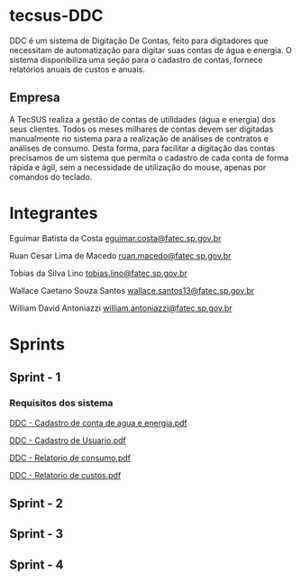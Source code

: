 # tecsus-DDC
DDC é um sistema de Digitação De Contas, feito para digitadores que necessitam de automatização para digitar suas contas de água e energia. O sistema disponibiliza uma seção para o cadastro de contas, fornece relatórios anuais de custos e anuais.

## Empresa
A TecSUS realiza a gestão de contas de utilidades (água e energia) dos seus clientes. Todos os meses milhares de contas devem ser digitadas manualmente no sistema para a realização de análises de contratos e análises de consumo. Desta forma, para facilitar a digitação das contas precisamos de um sistema que permita o cadastro de cada conta de forma rápida e ágil, sem a necessidade de utilização do mouse, apenas por comandos do teclado.

# Integrantes
Eguimar Batista da Costa <eguimar.costa@fatec.sp.gov.br>

Ruan Cesar Lima de Macedo <ruan.macedo@fatec.sp.gov.br>

Tobias da Silva Lino <tobias.lino@fatec.sp.gov.br>

Wallace Caetano Souza Santos <wallace.santos13@fatec.sp.gov.br>

William David Antoniazzi <william.antoniazzi@fatec.sp.gov.br>


# Sprints
## Sprint - 1
### Requisitos dos sistema
[DDC - Cadastro de conta de agua e energia.pdf](https://github.com/TobiasLino/tecsus-DDC/files/5268548/DDC.-.Cadastro.de.conta.de.agua.e.energia.pdf)

[DDC - Cadastro de Usuario.pdf](https://github.com/TobiasLino/tecsus-DDC/files/5268553/DDC.-.Cadastro.de.Usuario.pdf)

[DDC - Relatorio de consumo.pdf](https://github.com/TobiasLino/tecsus-DDC/files/5268554/DDC.-.Relatorio.de.consumo.pdf)

[DDC - Relatorio de custos.pdf](https://github.com/TobiasLino/tecsus-DDC/files/5268555/DDC.-.Relatorio.de.custos.pdf)

## Sprint - 2
## Sprint - 3
## Sprint - 4
